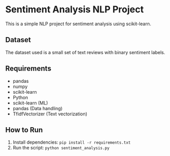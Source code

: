 # Sentiment Analysis NLP Project

This is a simple NLP project for sentiment analysis using scikit-learn.

## Dataset

The dataset used is a small set of text reviews with binary sentiment labels.

## Requirements

- pandas
- numpy
- scikit-learn
- Python
- scikit-learn (ML)
- pandas (Data handling)
- TfidfVectorizer (Text vectorization)

## How to Run

1. Install dependencies: `pip install -r requirements.txt`
2. Run the script: `python sentiment_analysis.py`
